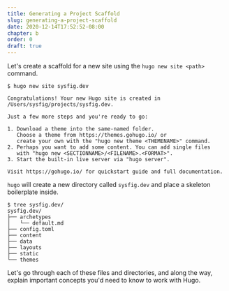 ```yaml
---
title: Generating a Project Scaffold
slug: generating-a-project-scaffold
date: 2020-12-14T17:52:52-08:00
chapter: b
order: 0
draft: true
---
```


Let's create a scaffold for a new site using the `hugo new site <path>` command.

```
$ hugo new site sysfig.dev
```


```
Congratulations! Your new Hugo site is created in /Users/sysfig/projects/sysfig.dev.

Just a few more steps and you're ready to go:

1. Download a theme into the same-named folder.
   Choose a theme from https://themes.gohugo.io/ or
   create your own with the "hugo new theme <THEMENAME>" command.
2. Perhaps you want to add some content. You can add single files
   with "hugo new <SECTIONNAME>/<FILENAME>.<FORMAT>".
3. Start the built-in live server via "hugo server".

Visit https://gohugo.io/ for quickstart guide and full documentation.
```

`hugo` will create a new directory called `sysfig.dev` and place a skeleton boilerplate inside.

```
$ tree sysfig.dev/
sysfig.dev/
├── archetypes
│   └── default.md
├── config.toml
├── content
├── data
├── layouts
├── static
└── themes
```

Let's go through each of these files and directories, and along the way, explain important concepts you'd need to know to work with Hugo.

